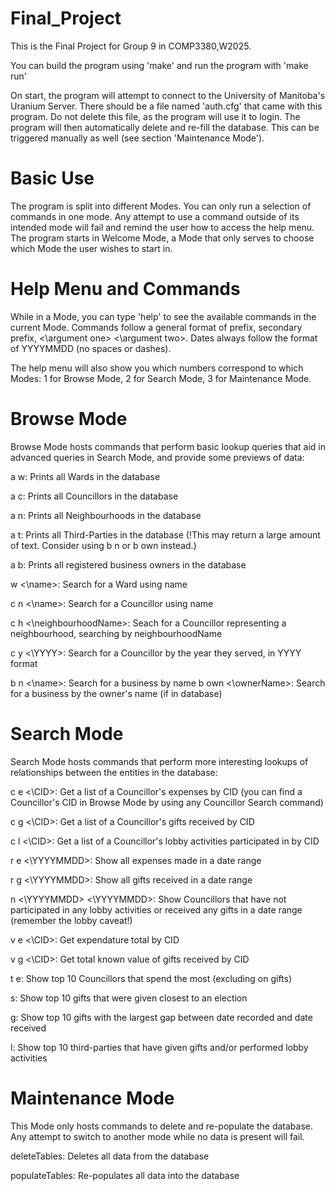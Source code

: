 # Final_Project

This is the Final Project for Group 9 in COMP3380,W2025.

You can build the program using 'make' and run the program with 'make run'

On start, the program will attempt to connect to the University of Manitoba's Uranium Server. 
There should be a file named 'auth.cfg' that came with this program. Do not delete this file,
as the program will use it to login.
The program will then automatically delete and re-fill the database. This can be triggered
manually as well (see section 'Maintenance Mode').

# Basic Use

The program is split into different Modes. You can only run a selection of commands in one mode.
Any attempt to use a command outside of its intended mode will fail and remind the user how to access the help menu.
The program starts in Welcome Mode, a Mode that only serves to choose which Mode the user wishes to start in.

# Help Menu and Commands

While in a Mode, you can type 'help' to see the available commands in the current Mode.
Commands follow a general format of prefix, secondary prefix, <\argument one> <\argument two>.
Dates always follow the format of YYYYMMDD (no spaces or dashes).

The help menu will also show you which numbers correspond to which Modes:
1 for Browse Mode, 2 for Search Mode, 3 for Maintenance Mode.

# Browse Mode

Browse Mode hosts commands that perform basic lookup queries that aid in advanced queries in Search Mode,
 and provide some previews of data:

a w: Prints all Wards in the database

a c: Prints all Councillors in the database

a n: Prints all Neighbourhoods in the database

a t: Prints all Third-Parties in the database (!This may return a large amount of text. Consider using b n or b own instead.)

a b: Prints all registered business owners in the database

w <\name>: Search for a Ward using name

c n <\name>: Search for a Councillor using name

c h <\neighbourhoodName>: Seach for a Councillor representing a neighbourhood, searching by neighbourhoodName

c y <\YYYY>: Search for a Councillor by the year they served, in YYYY format

b n <\name>: Search for a business by name
b own <\ownerName>: Search for a business by the owner's name (if in database)

# Search Mode

Search Mode hosts commands that perform more interesting lookups of relationships between the entities in the database:

c e <\CID>: Get a list of a Councillor's expenses by CID (you can find a Councillor's CID in Browse Mode by using any Councillor Search command)

c g <\CID>: Get a list of a Councillor's gifts received by CID

c l <\CID>: Get a list of a Councillor's lobby activities participated in by CID

r e <\YYYYMMDD>: Show all expenses made in a date range

r g <\YYYYMMDD>: Show all gifts received in a date range

n <\YYYYMMDD> <\YYYYMMDD>: Show Councillors that have not participated in any lobby activities or received any gifts in a date range (remember the lobby caveat!)

v e <\CID>: Get expendature total by CID

v g <\CID>: Get total known value of gifts received by CID

t e: Show top 10 Councillors that spend the most (excluding on gifts)

s: Show top 10 gifts that were given closest to an election

g: Show top 10 gifts with the largest gap between date recorded and date received

l: Show top 10 third-parties that have given gifts and/or performed lobby activities

# Maintenance Mode

This Mode only hosts commands to delete and re-populate the database.
Any attempt to switch to another mode while no data is present will fail.

deleteTables: Deletes all data from the database

populateTables: Re-populates all data into the database




